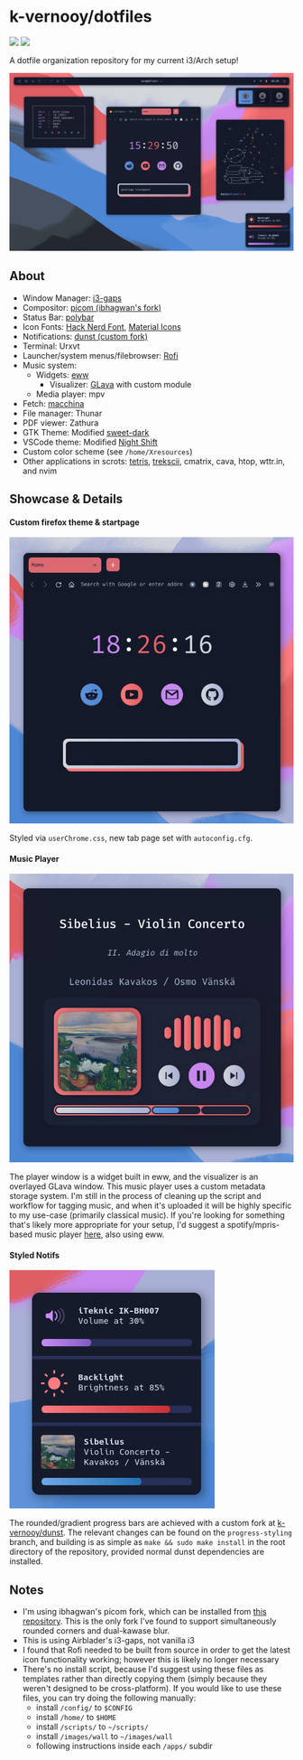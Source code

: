 # k-vernooy/dotfiles
<img src=https://forthebadge.com/images/badges/works-on-my-machine.svg height=30px> <img src=https://forthebadge.com/images/badges/powered-by-black-magic.svg height=30px>

A dotfile organization repository for my current i3/Arch setup!

![Desktop Image](images/scrots/current/summary.png)

## About

- Window Manager: [i3-gaps](https://github.com/Airblader/i3)
- Compositor: [picom (ibhagwan's fork)](https://github.com/ibhagwan/picom)
- Status Bar: [polybar](https://github.com/polybar/polybar)
- Icon Fonts: [Hack Nerd Font](https://github.com/ryanoasis/nerd-fonts), [Material Icons](https://developers.google.com/fonts/docs/material_icons)
- Notifications: [dunst (custom fork)](https://github.com/k-vernooy/dunst)
- Terminal: Urxvt
- Launcher/system menus/filebrowser: [Rofi](https://github.com/Davatorium/rofi)
- Music system:
    - Widgets: [eww](https://github.com/elkowar/eww)
        - Visualizer: [GLava](https://github.com/jarcode-foss/glava) with custom module
    - Media player: mpv
- Fetch: [macchina](https://github.com/Macchina-CLI/macchina)
- File manager: Thunar
- PDF viewer: Zathura
- GTK Theme: Modified [sweet-dark](https://www.gnome-look.org/p/1253385/)
- VSCode theme: Modified [Night Shift](https://marketplace.visualstudio.com/items?itemName=jean.desaturated)
- Custom color scheme (see `/home/Xresources`)
- Other applications in scrots: [tetris](https://github.com/k-vernooy/tetris), [trekscii](https://github.com/k-vernooy/trekscii), cmatrix, cava, htop, wttr.in, and nvim

## Showcase & Details

#### Custom firefox theme & startpage
![Firefox theme](images/scrots/current/fox.png)

Styled via `userChrome.css`, new tab page set with `autoconfig.cfg`.

#### Music Player
![Music player](images/scrots/current/music.png)

The player window is a widget built in eww, and the visualizer is an overlayed GLava window. This music player uses a custom metadata storage system. I'm still in the process of cleaning up the script and workflow for tagging music, and when it's uploaded it will be highly specific to my use-case (primarily classical music). If you're looking for something that's likely more appropriate for your setup, I'd suggest a spotify/mpris-based music player [here](https://github.com/Syndrizzle/hotfiles#an-eww-based-music-player-popup-to-control-your-music-get-synced-lyrics-and-even-a-visualizer), also using eww.

#### Styled Notifs
![Notifications](images/scrots/current/dunst.png)

The rounded/gradient progress bars are achieved with a custom fork at [k-vernooy/dunst](https://github.com/k-vernooy/dunst). The relevant changes can be found on the `progress-styling` branch, and building is as simple as `make && sudo make install` in the root directory of the repository, provided normal dunst dependencies are installed.


## Notes
- I'm using ibhagwan's picom fork, which can be installed from [this repository](https://github.com/ibhagwan/picom). This is the only fork I've found to support simultaneously rounded corners and dual-kawase blur.
- This is using Airblader's i3-gaps, not vanilla i3
- I found that Rofi needed to be built from source in order to get the latest icon functionality working; however this is likely no longer necessary
- There's no install script, because I'd suggest using these files as templates rather than directly copying them (simply because they weren't designed to be cross-platform). If you would like to use these files, you can try doing the following manually:
    - install `/config/` to `$CONFIG`
    - install `/home/` to `$HOME`
    - install `/scripts/` to `~/scripts/`
    - install `/images/wall` to `~/images/wall`
    - following instructions inside each `/apps/` subdir
